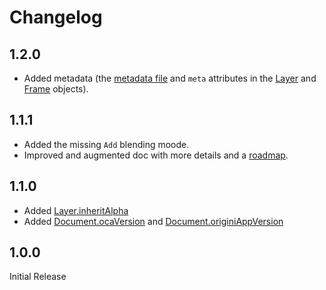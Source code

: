 # Changelog

## 1.2.0

- Added metadata (the [metadata file](specs/file.md) and `meta` attributes in the [Layer](specs/layer.md) and [Frame](specs/frame.md) objects).

## 1.1.1

- Added the missing `Add` blending moode.
- Improved and augmented doc with more details and a [roadmap](roadmap.md).

## 1.1.0

- Added [Layer.inheritAlpha](specs/layer.md)
- Added [Document.ocaVersion](specs/root.md) and [Document.originiAppVersion](specs/root.md)

## 1.0.0

Initial Release
